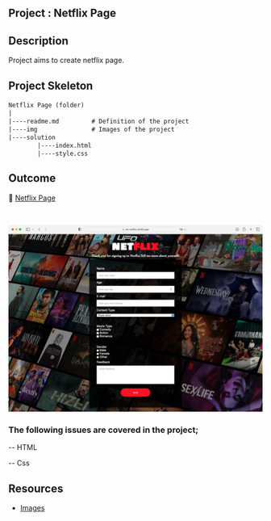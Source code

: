 ## Project : Netflix Page

## Description

Project aims to create netflix page.

## Project Skeleton

```
Netflix Page (folder)
|
|----readme.md         # Definition of the project
|----img               # Images of the project
|----solution
        |----index.html
        |----style.css

```

## Outcome

🔗 [Netflix Page](https://cw-netflix.netlify.app/)

<br>

![Netflix Page](./netflix.png)

### The following issues are covered in the project;

-- HTML

-- Css

## Resources

- [Images](./img/)
